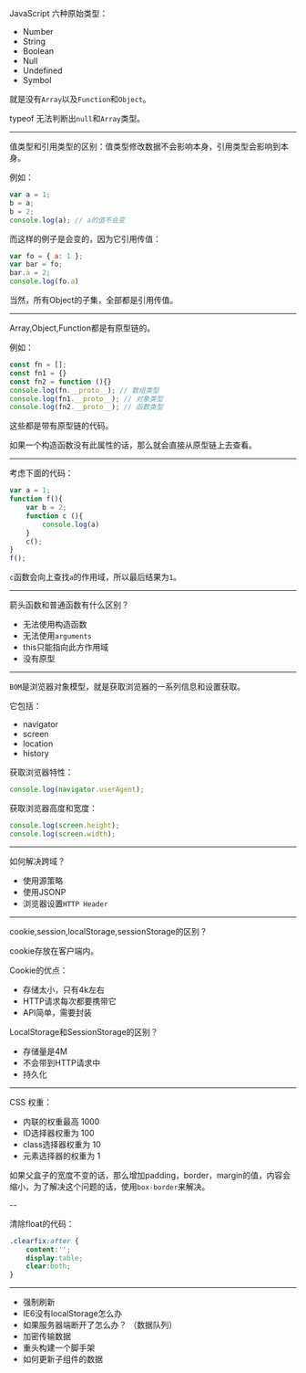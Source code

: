 JavaScript 六种原始类型：

- Number
- String
- Boolean
- Null
- Undefined
- Symbol

就是没有`Array`以及`Function`和`Object`。

typeof 无法判断出`null`和`Array`类型。

---

值类型和引用类型的区别：值类型修改数据不会影响本身，引用类型会影响到本身。

例如：

```js
var a = 1;
b = a;
b = 2;
console.log(a); // a的值不会变
```

而这样的例子是会变的，因为它引用传值：

```js
var fo = { a: 1 };
var bar = fo;
bar.a = 2;
console.log(fo.a)
```

当然，所有Object的子集，全部都是引用传值。


---

Array,Object,Function都是有原型链的。

例如：

```js
const fn = [];
const fn1 = {}
const fn2 = function (){}
console.log(fn.__proto__); // 数组类型
console.log(fn1.__proto__); // 对象类型
console.log(fn2.__proto__); // 函数类型
```

这些都是带有原型链的代码。

如果一个构造函数没有此属性的话，那么就会直接从原型链上去查看。

---

考虑下面的代码：

```js
var a = 1;
function f(){
    var b = 2;
    function c (){
        console.log(a)
    }
    c();
}
f();
```

`c`函数会向上查找`a`的作用域，所以最后结果为`1`。

---

箭头函数和普通函数有什么区别？

- 无法使用构造函数
- 无法使用`arguments`
- this只能指向此方作用域
- 没有原型

---

`BOM`是浏览器对象模型，就是获取浏览器的一系列信息和设置获取。

它包括：

- navigator
- screen
- location
- history

获取浏览器特性：

```js
console.log(navigator.userAgent);
```

获取浏览器高度和宽度：

```js
console.log(screen.height);
console.log(screen.width);
```

---

如何解决跨域？

- 使用源策略
- 使用JSONP
- 浏览器设置`HTTP Header`

---

cookie,session,localStorage,sessionStorage的区别？

cookie存放在客户端内。



Cookie的优点：

- 存储太小，只有4k左右
- HTTP请求每次都要携带它
- API简单，需要封装

LocalStorage和SessionStorage的区别？

- 存储量是4M
- 不会带到HTTP请求中
- 持久化

---

CSS 权重：

- 内联的权重最高 1000
- ID选择器权重为 100
- class选择器权重为 10
- 元素选择器的权重为 1

如果父盒子的宽度不变的话，那么增加padding，border，margin的值，内容会缩小，为了解决这个问题的话，使用`box-border`来解决。

--

清除float的代码：

```css
.clearfix:after {
    content:'';
    display:table;
    clear:both;
}
```

---

- 强制刷新
- IE6没有localStorage怎么办
- 如果服务器端断开了怎么办？ （数据队列）
- 加密传输数据
- 重头构建一个脚手架
- 如何更新子组件的数据


